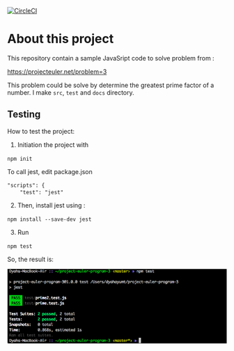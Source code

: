 [![CircleCI](https://circleci.com/gh/dyahayumt/project-euler-program-3/tree/master.svg?style=svg)](https://circleci.com/gh/dyahayumt/project-euler-program-3/tree/master)

# About this project

 This repository contain a sample JavaSript code to solve problem from :

 https://projecteuler.net/problem=3

This problem could be solve by determine the greatest prime factor of a number. I make `src`, `test` and `docs` directory.

## Testing

How to test the project:
1. Initiation the project with  

`
npm init
`

To call jest, edit package.json

```
"scripts": {
    "test": "jest"
```

2. Then, install jest using :
 
 `
 npm install --save-dev jest
 `

 3. Run 
 
 `
 npm test
 `
 
 So, the result is:

![alt text](https://github.com/dyahayumt/project-euler-program-3/blob/master/docs/testisPrime.png)
